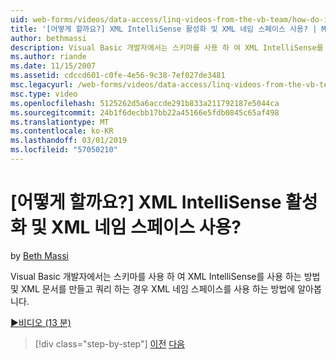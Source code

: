 ```yaml
---
uid: web-forms/videos/data-access/linq-videos-from-the-vb-team/how-do-i-enable-xml-intellisense-and-use-xml-namespaces
title: '[어떻게 할까요?] XML IntelliSense 활성화 및 XML 네임 스페이스 사용? | Microsoft 문서'
author: bethmassi
description: Visual Basic 개발자에서는 스키마를 사용 하 여 XML IntelliSense를 사용 하는 방법 및 XML 문서를 만들고 쿼리 하는 경우 XML 네임 스페이스를 사용 하는 방법에 알아봅니다.
ms.author: riande
ms.date: 11/15/2007
ms.assetid: cdccd601-c0fe-4e56-9c38-7ef027de3481
msc.legacyurl: /web-forms/videos/data-access/linq-videos-from-the-vb-team/how-do-i-enable-xml-intellisense-and-use-xml-namespaces
msc.type: video
ms.openlocfilehash: 5125262d5a6accde291b833a211792187e5044ca
ms.sourcegitcommit: 24b1f6decbb17bb22a45166e5fdb0845c65af498
ms.translationtype: MT
ms.contentlocale: ko-KR
ms.lasthandoff: 03/01/2019
ms.locfileid: "57050210"
---
```

<a name="how-do-i-enable-xml-intellisense-and-use-xml-namespaces"></a>[어떻게 할까요?] XML IntelliSense 활성화 및 XML 네임 스페이스 사용?
====================
by [Beth Massi](https://github.com/bethmassi)

Visual Basic 개발자에서는 스키마를 사용 하 여 XML IntelliSense를 사용 하는 방법 및 XML 문서를 만들고 쿼리 하는 경우 XML 네임 스페이스를 사용 하는 방법에 알아봅니다.

[&#9654;비디오 (13 분)](https://channel9.msdn.com/Blogs/ASP-NET-Site-Videos/how-do-i-enable-xml-intellisense-and-use-xml-namespaces)

> [!div class="step-by-step"]
> [이전](how-do-i-get-started-with-linq-to-xml.md)
> [다음](how-do-i-create-xml-documents-from-sql-data.md)
